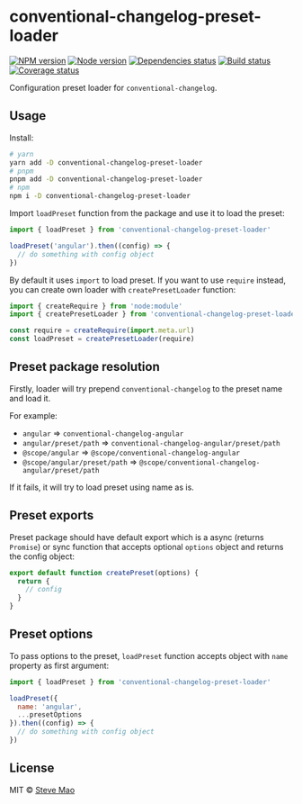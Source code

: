 # conventional-changelog-preset-loader

[![NPM version][npm]][npm-url]
[![Node version][node]][node-url]
[![Dependencies status][deps]][deps-url]
[![Build status][build]][build-url]
[![Coverage status][coverage]][coverage-url]

[npm]: https://img.shields.io/npm/v/conventional-changelog-preset-loader.svg
[npm-url]: https://npmjs.com/package/conventional-changelog-preset-loader

[node]: https://img.shields.io/node/v/conventional-changelog-preset-loader.svg
[node-url]: https://nodejs.org

[deps]: https://img.shields.io/librariesio/release/npm/conventional-changelog-preset-loader
[deps-url]: https://libraries.io/npm/conventional-changelog-preset-loader/tree

[build]: https://img.shields.io/github/actions/workflow/status/conventional-changelog/conventional-changelog/ci.yaml?branch=master
[build-url]: https://github.com/conventional-changelog/conventional-changelog/actions

[coverage]: https://coveralls.io/repos/github/conventional-changelog/conventional-changelog/badge.svg?branch=master
[coverage-url]: https://coveralls.io/github/conventional-changelog/conventional-changelog?branch=master

Configuration preset loader for `conventional-changelog`.

## Usage

Install:

```bash
# yarn
yarn add -D conventional-changelog-preset-loader
# pnpm
pnpm add -D conventional-changelog-preset-loader
# npm
npm i -D conventional-changelog-preset-loader
```

Import `loadPreset` function from the package and use it to load the preset:

```js
import { loadPreset } from 'conventional-changelog-preset-loader'

loadPreset('angular').then((config) => {
  // do something with config object
})
```

By default it uses `import` to load preset. If you want to use `require` instead, you can create own loader with `createPresetLoader` function:

```js
import { createRequire } from 'node:module'
import { createPresetLoader } from 'conventional-changelog-preset-loader'

const require = createRequire(import.meta.url)
const loadPreset = createPresetLoader(require)
```

## Preset package resolution

Firstly, loader will try prepend `conventional-changelog` to the preset name and load it.

For example:
- `angular` => `conventional-changelog-angular`
- `angular/preset/path` => `conventional-changelog-angular/preset/path`
- `@scope/angular` => `@scope/conventional-changelog-angular`
- `@scope/angular/preset/path` => `@scope/conventional-changelog-angular/preset/path`

If it fails, it will try to load preset using name as is.

## Preset exports

Preset package should have default export which is a async (returns `Promise`) or sync function that accepts optional `options` object and returns the config object:

```js
export default function createPreset(options) {
  return {
    // config
  }
}
```

## Preset options

To pass options to the preset, `loadPreset` function accepts object with `name` property as first argument:

```js
import { loadPreset } from 'conventional-changelog-preset-loader'

loadPreset({
  name: 'angular',
  ...presetOptions
}).then((config) => {
  // do something with config object
})
```

## License

MIT © [Steve Mao](https://github.com/stevemao)

